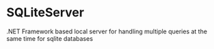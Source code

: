 # SQLiteServer
.NET Framework based local server for handling multiple queries at the same time for sqlite databases

